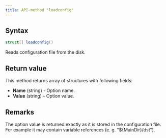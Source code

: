 ```yaml
---
title: API-method "loadconfig"
---
```

## Syntax
```C#
struct[] loadconfig() 
```

Reads configuration file from the disk. 

## Return value
This method returns array of structures with following fields:
- **Name** (string) - Option name.
- **Value** (string) - Option value.

## Remarks
The option value is returned exactly as it is stored in the configuration file. For example it may contain variable references (e. g. "${MainDir}/dst").
